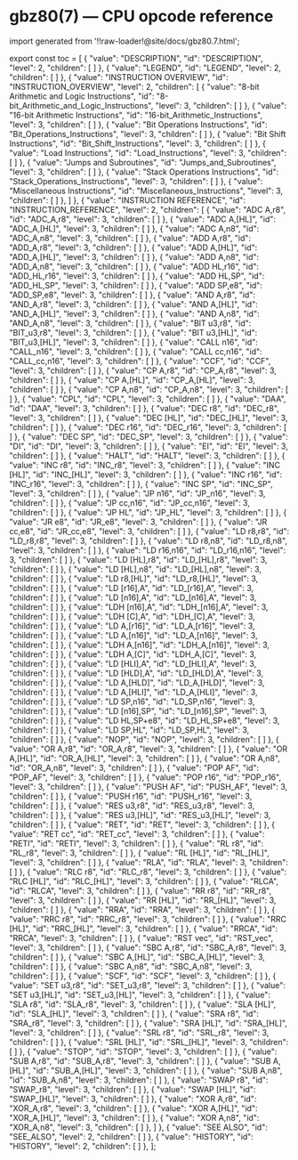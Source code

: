 # gbz80(7) — CPU opcode reference

import generated from '!!raw-loader!@site/docs/gbz80.7.html';

<div className="manual-text" dangerouslySetInnerHTML={{ __html: generated }} />

export const toc = [
{
	"value": "DESCRIPTION",
	"id": "DESCRIPTION",
	"level": 2,
	"children": [
	]
},
{
	"value": "LEGEND",
	"id": "LEGEND",
	"level": 2,
	"children": [
	]
},
{
	"value": "INSTRUCTION OVERVIEW",
	"id": "INSTRUCTION_OVERVIEW",
	"level": 2,
	"children": [
{
	"value": "8-bit Arithmetic and Logic Instructions",
	"id": "8-bit_Arithmetic_and_Logic_Instructions",
	"level": 3,
	"children": [
	]
},
{
	"value": "16-bit Arithmetic Instructions",
	"id": "16-bit_Arithmetic_Instructions",
	"level": 3,
	"children": [
	]
},
{
	"value": "Bit Operations Instructions",
	"id": "Bit_Operations_Instructions",
	"level": 3,
	"children": [
	]
},
{
	"value": "Bit Shift Instructions",
	"id": "Bit_Shift_Instructions",
	"level": 3,
	"children": [
	]
},
{
	"value": "Load Instructions",
	"id": "Load_Instructions",
	"level": 3,
	"children": [
	]
},
{
	"value": "Jumps and Subroutines",
	"id": "Jumps_and_Subroutines",
	"level": 3,
	"children": [
	]
},
{
	"value": "Stack Operations Instructions",
	"id": "Stack_Operations_Instructions",
	"level": 3,
	"children": [
	]
},
{
	"value": "Miscellaneous Instructions",
	"id": "Miscellaneous_Instructions",
	"level": 3,
	"children": [
	]
},
	]
},
{
	"value": "INSTRUCTION REFERENCE",
	"id": "INSTRUCTION_REFERENCE",
	"level": 2,
	"children": [
{
	"value": "ADC A,r8",
	"id": "ADC_A,r8",
	"level": 3,
	"children": [
	]
},
{
	"value": "ADC A,[HL]",
	"id": "ADC_A,[HL]",
	"level": 3,
	"children": [
	]
},
{
	"value": "ADC A,n8",
	"id": "ADC_A,n8",
	"level": 3,
	"children": [
	]
},
{
	"value": "ADD A,r8",
	"id": "ADD_A,r8",
	"level": 3,
	"children": [
	]
},
{
	"value": "ADD A,[HL]",
	"id": "ADD_A,[HL]",
	"level": 3,
	"children": [
	]
},
{
	"value": "ADD A,n8",
	"id": "ADD_A,n8",
	"level": 3,
	"children": [
	]
},
{
	"value": "ADD HL,r16",
	"id": "ADD_HL,r16",
	"level": 3,
	"children": [
	]
},
{
	"value": "ADD HL,SP",
	"id": "ADD_HL,SP",
	"level": 3,
	"children": [
	]
},
{
	"value": "ADD SP,e8",
	"id": "ADD_SP,e8",
	"level": 3,
	"children": [
	]
},
{
	"value": "AND A,r8",
	"id": "AND_A,r8",
	"level": 3,
	"children": [
	]
},
{
	"value": "AND A,[HL]",
	"id": "AND_A,[HL]",
	"level": 3,
	"children": [
	]
},
{
	"value": "AND A,n8",
	"id": "AND_A,n8",
	"level": 3,
	"children": [
	]
},
{
	"value": "BIT u3,r8",
	"id": "BIT_u3,r8",
	"level": 3,
	"children": [
	]
},
{
	"value": "BIT u3,[HL]",
	"id": "BIT_u3,[HL]",
	"level": 3,
	"children": [
	]
},
{
	"value": "CALL n16",
	"id": "CALL_n16",
	"level": 3,
	"children": [
	]
},
{
	"value": "CALL cc,n16",
	"id": "CALL_cc,n16",
	"level": 3,
	"children": [
	]
},
{
	"value": "CCF",
	"id": "CCF",
	"level": 3,
	"children": [
	]
},
{
	"value": "CP A,r8",
	"id": "CP_A,r8",
	"level": 3,
	"children": [
	]
},
{
	"value": "CP A,[HL]",
	"id": "CP_A,[HL]",
	"level": 3,
	"children": [
	]
},
{
	"value": "CP A,n8",
	"id": "CP_A,n8",
	"level": 3,
	"children": [
	]
},
{
	"value": "CPL",
	"id": "CPL",
	"level": 3,
	"children": [
	]
},
{
	"value": "DAA",
	"id": "DAA",
	"level": 3,
	"children": [
	]
},
{
	"value": "DEC r8",
	"id": "DEC_r8",
	"level": 3,
	"children": [
	]
},
{
	"value": "DEC [HL]",
	"id": "DEC_[HL]",
	"level": 3,
	"children": [
	]
},
{
	"value": "DEC r16",
	"id": "DEC_r16",
	"level": 3,
	"children": [
	]
},
{
	"value": "DEC SP",
	"id": "DEC_SP",
	"level": 3,
	"children": [
	]
},
{
	"value": "DI",
	"id": "DI",
	"level": 3,
	"children": [
	]
},
{
	"value": "EI",
	"id": "EI",
	"level": 3,
	"children": [
	]
},
{
	"value": "HALT",
	"id": "HALT",
	"level": 3,
	"children": [
	]
},
{
	"value": "INC r8",
	"id": "INC_r8",
	"level": 3,
	"children": [
	]
},
{
	"value": "INC [HL]",
	"id": "INC_[HL]",
	"level": 3,
	"children": [
	]
},
{
	"value": "INC r16",
	"id": "INC_r16",
	"level": 3,
	"children": [
	]
},
{
	"value": "INC SP",
	"id": "INC_SP",
	"level": 3,
	"children": [
	]
},
{
	"value": "JP n16",
	"id": "JP_n16",
	"level": 3,
	"children": [
	]
},
{
	"value": "JP cc,n16",
	"id": "JP_cc,n16",
	"level": 3,
	"children": [
	]
},
{
	"value": "JP HL",
	"id": "JP_HL",
	"level": 3,
	"children": [
	]
},
{
	"value": "JR e8",
	"id": "JR_e8",
	"level": 3,
	"children": [
	]
},
{
	"value": "JR cc,e8",
	"id": "JR_cc,e8",
	"level": 3,
	"children": [
	]
},
{
	"value": "LD r8,r8",
	"id": "LD_r8,r8",
	"level": 3,
	"children": [
	]
},
{
	"value": "LD r8,n8",
	"id": "LD_r8,n8",
	"level": 3,
	"children": [
	]
},
{
	"value": "LD r16,n16",
	"id": "LD_r16,n16",
	"level": 3,
	"children": [
	]
},
{
	"value": "LD [HL],r8",
	"id": "LD_[HL],r8",
	"level": 3,
	"children": [
	]
},
{
	"value": "LD [HL],n8",
	"id": "LD_[HL],n8",
	"level": 3,
	"children": [
	]
},
{
	"value": "LD r8,[HL]",
	"id": "LD_r8,[HL]",
	"level": 3,
	"children": [
	]
},
{
	"value": "LD [r16],A",
	"id": "LD_[r16],A",
	"level": 3,
	"children": [
	]
},
{
	"value": "LD [n16],A",
	"id": "LD_[n16],A",
	"level": 3,
	"children": [
	]
},
{
	"value": "LDH [n16],A",
	"id": "LDH_[n16],A",
	"level": 3,
	"children": [
	]
},
{
	"value": "LDH [C],A",
	"id": "LDH_[C],A",
	"level": 3,
	"children": [
	]
},
{
	"value": "LD A,[r16]",
	"id": "LD_A,[r16]",
	"level": 3,
	"children": [
	]
},
{
	"value": "LD A,[n16]",
	"id": "LD_A,[n16]",
	"level": 3,
	"children": [
	]
},
{
	"value": "LDH A,[n16]",
	"id": "LDH_A,[n16]",
	"level": 3,
	"children": [
	]
},
{
	"value": "LDH A,[C]",
	"id": "LDH_A,[C]",
	"level": 3,
	"children": [
	]
},
{
	"value": "LD [HLI],A",
	"id": "LD_[HLI],A",
	"level": 3,
	"children": [
	]
},
{
	"value": "LD [HLD],A",
	"id": "LD_[HLD],A",
	"level": 3,
	"children": [
	]
},
{
	"value": "LD A,[HLD]",
	"id": "LD_A,[HLD]",
	"level": 3,
	"children": [
	]
},
{
	"value": "LD A,[HLI]",
	"id": "LD_A,[HLI]",
	"level": 3,
	"children": [
	]
},
{
	"value": "LD SP,n16",
	"id": "LD_SP,n16",
	"level": 3,
	"children": [
	]
},
{
	"value": "LD [n16],SP",
	"id": "LD_[n16],SP",
	"level": 3,
	"children": [
	]
},
{
	"value": "LD HL,SP+e8",
	"id": "LD_HL,SP+e8",
	"level": 3,
	"children": [
	]
},
{
	"value": "LD SP,HL",
	"id": "LD_SP,HL",
	"level": 3,
	"children": [
	]
},
{
	"value": "NOP",
	"id": "NOP",
	"level": 3,
	"children": [
	]
},
{
	"value": "OR A,r8",
	"id": "OR_A,r8",
	"level": 3,
	"children": [
	]
},
{
	"value": "OR A,[HL]",
	"id": "OR_A,[HL]",
	"level": 3,
	"children": [
	]
},
{
	"value": "OR A,n8",
	"id": "OR_A,n8",
	"level": 3,
	"children": [
	]
},
{
	"value": "POP AF",
	"id": "POP_AF",
	"level": 3,
	"children": [
	]
},
{
	"value": "POP r16",
	"id": "POP_r16",
	"level": 3,
	"children": [
	]
},
{
	"value": "PUSH AF",
	"id": "PUSH_AF",
	"level": 3,
	"children": [
	]
},
{
	"value": "PUSH r16",
	"id": "PUSH_r16",
	"level": 3,
	"children": [
	]
},
{
	"value": "RES u3,r8",
	"id": "RES_u3,r8",
	"level": 3,
	"children": [
	]
},
{
	"value": "RES u3,[HL]",
	"id": "RES_u3,[HL]",
	"level": 3,
	"children": [
	]
},
{
	"value": "RET",
	"id": "RET",
	"level": 3,
	"children": [
	]
},
{
	"value": "RET cc",
	"id": "RET_cc",
	"level": 3,
	"children": [
	]
},
{
	"value": "RETI",
	"id": "RETI",
	"level": 3,
	"children": [
	]
},
{
	"value": "RL r8",
	"id": "RL_r8",
	"level": 3,
	"children": [
	]
},
{
	"value": "RL [HL]",
	"id": "RL_[HL]",
	"level": 3,
	"children": [
	]
},
{
	"value": "RLA",
	"id": "RLA",
	"level": 3,
	"children": [
	]
},
{
	"value": "RLC r8",
	"id": "RLC_r8",
	"level": 3,
	"children": [
	]
},
{
	"value": "RLC [HL]",
	"id": "RLC_[HL]",
	"level": 3,
	"children": [
	]
},
{
	"value": "RLCA",
	"id": "RLCA",
	"level": 3,
	"children": [
	]
},
{
	"value": "RR r8",
	"id": "RR_r8",
	"level": 3,
	"children": [
	]
},
{
	"value": "RR [HL]",
	"id": "RR_[HL]",
	"level": 3,
	"children": [
	]
},
{
	"value": "RRA",
	"id": "RRA",
	"level": 3,
	"children": [
	]
},
{
	"value": "RRC r8",
	"id": "RRC_r8",
	"level": 3,
	"children": [
	]
},
{
	"value": "RRC [HL]",
	"id": "RRC_[HL]",
	"level": 3,
	"children": [
	]
},
{
	"value": "RRCA",
	"id": "RRCA",
	"level": 3,
	"children": [
	]
},
{
	"value": "RST vec",
	"id": "RST_vec",
	"level": 3,
	"children": [
	]
},
{
	"value": "SBC A,r8",
	"id": "SBC_A,r8",
	"level": 3,
	"children": [
	]
},
{
	"value": "SBC A,[HL]",
	"id": "SBC_A,[HL]",
	"level": 3,
	"children": [
	]
},
{
	"value": "SBC A,n8",
	"id": "SBC_A,n8",
	"level": 3,
	"children": [
	]
},
{
	"value": "SCF",
	"id": "SCF",
	"level": 3,
	"children": [
	]
},
{
	"value": "SET u3,r8",
	"id": "SET_u3,r8",
	"level": 3,
	"children": [
	]
},
{
	"value": "SET u3,[HL]",
	"id": "SET_u3,[HL]",
	"level": 3,
	"children": [
	]
},
{
	"value": "SLA r8",
	"id": "SLA_r8",
	"level": 3,
	"children": [
	]
},
{
	"value": "SLA [HL]",
	"id": "SLA_[HL]",
	"level": 3,
	"children": [
	]
},
{
	"value": "SRA r8",
	"id": "SRA_r8",
	"level": 3,
	"children": [
	]
},
{
	"value": "SRA [HL]",
	"id": "SRA_[HL]",
	"level": 3,
	"children": [
	]
},
{
	"value": "SRL r8",
	"id": "SRL_r8",
	"level": 3,
	"children": [
	]
},
{
	"value": "SRL [HL]",
	"id": "SRL_[HL]",
	"level": 3,
	"children": [
	]
},
{
	"value": "STOP",
	"id": "STOP",
	"level": 3,
	"children": [
	]
},
{
	"value": "SUB A,r8",
	"id": "SUB_A,r8",
	"level": 3,
	"children": [
	]
},
{
	"value": "SUB A,[HL]",
	"id": "SUB_A,[HL]",
	"level": 3,
	"children": [
	]
},
{
	"value": "SUB A,n8",
	"id": "SUB_A,n8",
	"level": 3,
	"children": [
	]
},
{
	"value": "SWAP r8",
	"id": "SWAP_r8",
	"level": 3,
	"children": [
	]
},
{
	"value": "SWAP [HL]",
	"id": "SWAP_[HL]",
	"level": 3,
	"children": [
	]
},
{
	"value": "XOR A,r8",
	"id": "XOR_A,r8",
	"level": 3,
	"children": [
	]
},
{
	"value": "XOR A,[HL]",
	"id": "XOR_A,[HL]",
	"level": 3,
	"children": [
	]
},
{
	"value": "XOR A,n8",
	"id": "XOR_A,n8",
	"level": 3,
	"children": [
	]
},
	]
},
{
	"value": "SEE ALSO",
	"id": "SEE_ALSO",
	"level": 2,
	"children": [
	]
},
{
	"value": "HISTORY",
	"id": "HISTORY",
	"level": 2,
	"children": [
	]
},
];
